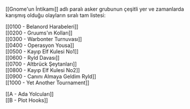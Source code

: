 ---
---  
  
[[Gnome'un İntikamı]] adlı paralı asker grubunun çeşitli yer ve zamanlarda karışmış olduğu olayların sıralı tam listesi:  
  
[[0100 - Belanord Harabeleri]]  
[[0200 - Gruums'ın Kolları]]  
[[0300 - Warbonter Turnuvası]]  
[[0400 - Operasyon Yousa]]  
[[0500 - Kayıp Elf Kulesi No1]]  
[[0600 - Ryld Davası]]  
[[0700 - Altbrück Şeytanları]]  
[[0800 - Kayıp Elf Kulesi No2]]  
[[0900 - Canını Almaya Geldim Ryld]]  
[[1000 - Yet Another Tournament]]  
  
[[A - Ada Yolcuları]]  
[[B - Plot Hooks]]